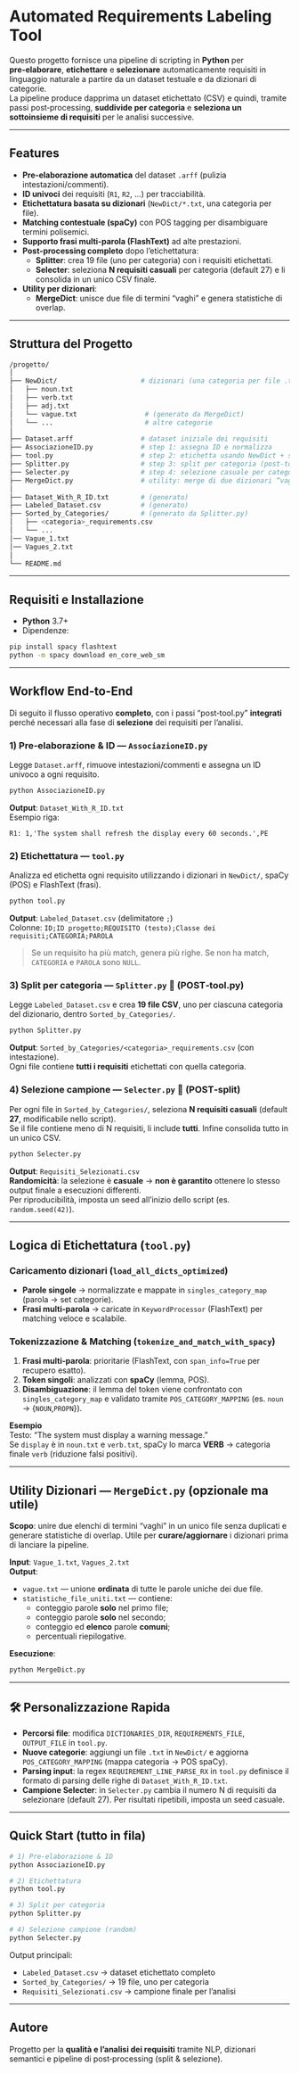 #  Automated Requirements Labeling Tool

Questo progetto fornisce una pipeline di scripting in **Python** per **pre‑elaborare**, **etichettare** e **selezionare** automaticamente requisiti in linguaggio naturale a partire da un dataset testuale e da dizionari di categorie.  
La pipeline produce dapprima un dataset etichettato (CSV) e quindi, tramite passi post‑processing, **suddivide per categoria** e **seleziona un sottoinsieme di requisiti** per le analisi successive.

---

##  Features

- **Pre‑elaborazione automatica** del dataset `.arff` (pulizia intestazioni/commenti).  
- **ID univoci** dei requisiti (`R1`, `R2`, …) per tracciabilità.  
- **Etichettatura basata su dizionari** (`NewDict/*.txt`, una categoria per file).  
- **Matching contestuale (spaCy)** con POS tagging per disambiguare termini polisemici.  
- **Supporto frasi multi‑parola (FlashText)** ad alte prestazioni.  
- **Post‑processing completo** dopo l’etichettatura:
  - **Splitter**: crea 19 file (uno per categoria) con i requisiti etichettati.
  - **Selecter**: seleziona **N requisiti casuali** per categoria (default 27) e li consolida in un unico CSV finale.
- **Utility per dizionari**:
  - **MergeDict**: unisce due file di termini “vaghi” e genera statistiche di overlap.

---

##  Struttura del Progetto

```bash
/progetto/
│
├── NewDict/                     # dizionari (una categoria per file .txt)
│   ├── noun.txt
│   ├── verb.txt
│   ├── adj.txt
│   └── vague.txt                 # (generato da MergeDict)
│   └── ...                       # altre categorie
│
├── Dataset.arff                 # dataset iniziale dei requisiti
├── AssociazioneID.py            # step 1: assegna ID e normalizza
├── tool.py                      # step 2: etichetta usando NewDict + spaCy + FlashText
├── Splitter.py                  # step 3: split per categoria (post-tool.py)
├── Selecter.py                  # step 4: selezione casuale per categoria (post-split)
├── MergeDict.py                 # utility: merge di due dizionari “vaghi”
│
├── Dataset_With_R_ID.txt        # (generato)
├── Labeled_Dataset.csv          # (generato)
├── Sorted_by_Categories/        # (generato da Splitter.py)
│   ├── <categoria>_requirements.csv
│   └── ...
│── Vague_1.txt
│── Vagues_2.txt
│
└── README.md
```

---

##  Requisiti e Installazione

- **Python** 3.7+
- Dipendenze:
```bash
pip install spacy flashtext
python -m spacy download en_core_web_sm
```

---

##  Workflow End‑to‑End

Di seguito il flusso operativo **completo**, con i passi “post‑tool.py” **integrati** perché necessari alla fase di **selezione** dei requisiti per l’analisi.

### 1) Pre‑elaborazione & ID — `AssociazioneID.py`
Legge `Dataset.arff`, rimuove intestazioni/commenti e assegna un ID univoco a ogni requisito.

```bash
python AssociazioneID.py
```
**Output**: `Dataset_With_R_ID.txt`  
Esempio riga:
```
R1: 1,'The system shall refresh the display every 60 seconds.',PE
```

### 2) Etichettatura — `tool.py`
Analizza ed etichetta ogni requisito utilizzando i dizionari in `NewDict/`, spaCy (POS) e FlashText (frasi).

```bash
python tool.py
```
**Output**: `Labeled_Dataset.csv` (delimitatore `;`)  
Colonne: `ID;ID progetto;REQUISITO (testo);Classe dei requisiti;CATEGORIA;PAROLA`

> Se un requisito ha più match, genera più righe. Se non ha match, `CATEGORIA` e `PAROLA` sono `NULL`.

### 3) Split per categoria — `Splitter.py` ️⃣ (POST‑tool.py)
Legge `Labeled_Dataset.csv` e crea **19 file CSV**, uno per ciascuna categoria del dizionario, dentro `Sorted_by_Categories/`.

```bash
python Splitter.py
```
**Output**: `Sorted_by_Categories/<categoria>_requirements.csv` (con intestazione).  
Ogni file contiene **tutti i requisiti** etichettati con quella categoria.

### 4) Selezione campione — `Selecter.py` ️⃣ (POST‑split)
Per ogni file in `Sorted_by_Categories/`, seleziona **N requisiti casuali** (default **27**, modificabile nello script).  
Se il file contiene meno di N requisiti, li include **tutti**. Infine consolida tutto in un unico CSV.

```bash
python Selecter.py
```
**Output**: `Requisiti_Selezionati.csv`  
**Randomicità**: la selezione è **casuale** → **non è garantito** ottenere lo stesso output finale a esecuzioni differenti.  
Per riproducibilità, imposta un seed all’inizio dello script (es. `random.seed(42)`).

---

##  Logica di Etichettatura (`tool.py`)

### Caricamento dizionari (`load_all_dicts_optimized`)
- **Parole singole** → normalizzate e mappate in `singles_category_map` (parola → set categorie).  
- **Frasi multi‑parola** → caricate in `KeywordProcessor` (FlashText) per matching veloce e scalabile.

### Tokenizzazione & Matching (`tokenize_and_match_with_spacy`)
1. **Frasi multi‑parola**: prioritarie (FlashText, con `span_info=True` per recupero esatto).  
2. **Token singoli**: analizzati con **spaCy** (lemma, POS).  
3. **Disambiguazione**: il lemma del token viene confrontato con `singles_category_map` e validato tramite `POS_CATEGORY_MAPPING` (es. `noun` → {`NOUN`,`PROPN`}).

**Esempio**  
Testo: “The system must display a warning message.”  
Se `display` è in `noun.txt` e `verb.txt`, spaCy lo marca **VERB** → categoria finale `verb` (riduzione falsi positivi).

---

##  Utility Dizionari — `MergeDict.py` (opzionale ma utile)

**Scopo**: unire due elenchi di termini “vaghi” in un unico file senza duplicati e generare statistiche di overlap. Utile per **curare/aggiornare** i dizionari prima di lanciare la pipeline.

**Input**: `Vague_1.txt`, `Vagues_2.txt`  
**Output**:
- `vague.txt` — unione **ordinata** di tutte le parole uniche dei due file.  
- `statistiche_file_uniti.txt` — contiene:
  - conteggio parole **solo** nel primo file;
  - conteggio parole **solo** nel secondo;
  - conteggio ed **elenco** parole **comuni**;
  - percentuali riepilogative.

**Esecuzione**:
```bash
python MergeDict.py
```

---

## 🛠️ Personalizzazione Rapida

- **Percorsi file**: modifica `DICTIONARIES_DIR`, `REQUIREMENTS_FILE`, `OUTPUT_FILE` in `tool.py`.  
- **Nuove categorie**: aggiungi un file `.txt` in `NewDict/` e aggiorna `POS_CATEGORY_MAPPING` (mappa categoria → POS spaCy).  
- **Parsing input**: la regex `REQUIREMENT_LINE_PARSE_RX` in `tool.py` definisce il formato di parsing delle righe di `Dataset_With_R_ID.txt`.  
- **Campione Selecter**: in `Selecter.py` cambia il numero N di requisiti da selezionare (default 27). Per risultati ripetibili, imposta un seed casuale.

---

##  Quick Start (tutto in fila)

```bash
# 1) Pre-elaborazione & ID
python AssociazioneID.py

# 2) Etichettatura
python tool.py

# 3) Split per categoria
python Splitter.py

# 4) Selezione campione (random)
python Selecter.py
```

Output principali:
- `Labeled_Dataset.csv` → dataset etichettato completo  
- `Sorted_by_Categories/` → 19 file, uno per categoria  
- `Requisiti_Selezionati.csv` → campione finale per l’analisi

---

## Autore

Progetto per la **qualità e l’analisi dei requisiti** tramite NLP, dizionari semantici e pipeline di post‑processing (split & selezione).



